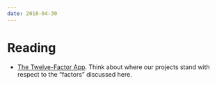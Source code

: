 ```yaml
---
date: 2018-04-30
---
```


# Reading

* [The Twelve-Factor App](http://12factor.net/). Think about where our projects
  stand with respect to the “factors” discussed here.
